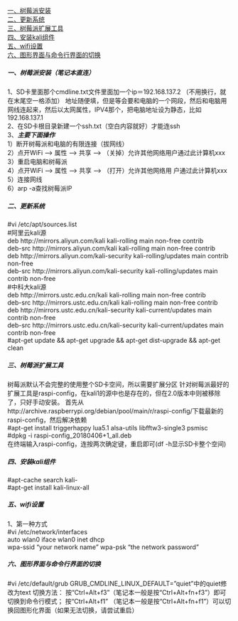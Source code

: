 <div id="SystemConfig.md"></div>

[一、树莓派安装](#一)  
[二、更新系统](#二)  
[三、树莓派扩展工具](#三)  
[四、安装kali组件](#四)  
[五、wifi设置](#五)  
[六、图形界面与命令行界面的切换](#六)  

<h5 id="一">一、树莓派安装（笔记本直连）</h5>

1、SD卡里面那个cmdline.txt文件里面加一个ip＝192.168.137.2 （不用换行，就在末尾空一格添加） 地址随便填，但是等会要和电脑的一个网段，然后和电脑用网线连起来，然后以太网属性，IPV4那个，把电脑地址设为静态，比如192.168.137.1  
2、在SD卡根目录新建一个ssh.txt（空白内容就好）才能连ssh  
3、*****主要下面操作*****  
1）断开树莓派和电脑的有限连接（拔网线）  
2）点开WiFi —> 属性 —> 共享 —> （关掉）允许其他网络用户通过此计算机xxx  
3）重启电脑和树莓派  
4）点开WiFi —> 属性 —> 共享 —> （打开）允许其他网络用  户通过此计算机xxx  
5）连接网线  
6）arp -a查找树莓派IP

<h5 id="二">二、更新系统</h5>
#vi /etc/apt/sources.list</br>  
#阿里云kali源</br>
deb http://mirrors.aliyun.com/kali kali-rolling main non-free contrib</br>
deb-src http://mirrors.aliyun.com/kali kali-rolling main non-free contrib</br>
deb http://mirrors.aliyun.com/kali-security kali-rolling/updates main contrib non-free</br>
deb-src http://mirrors.aliyun.com/kali-security kali-rolling/updates main contrib non-free</br>
#中科大kali源</br>
deb http://mirrors.ustc.edu.cn/kali kali-rolling main non-free contrib</br>
deb-src http://mirrors.ustc.edu.cn/kali kali-rolling main non-free contrib</br>
deb http://mirrors.ustc.edu.cn/kali-security kali-current/updates main contrib non-free</br>
deb-src http://mirrors.ustc.edu.cn/kali-security kali-current/updates main contrib non-free</br>
#apt-get update && apt-get upgrade && apt-get dist-upgrade && apt-get clean

<h5 id="三">三、树莓派扩展工具</h5>
树莓派默认不会完整的使用整个SD卡空间，所以需要扩展分区
针对树莓派最好的扩展工具是raspi-config，在kali1的源中也是存在的，但在2.0版本中则被移除了，只好手动安装。
首先从http://archive.raspberrypi.org/debian/pool/main/r/raspi-config/下载最新的raspi-config，然后解决依赖</br>
#apt-get install triggerhappy lua5.1 alsa-utils libfftw3-single3 psmisc</br>
#dpkg -i raspi-config_20180406+1_all.deb</br>
在终端输入raspi-config，连按两次确定键，重启即可(df -h显示SD卡整个空间)

<h5 id="四">四、安装kali组件</h5>
#apt-cache search kali-</br>
#apt-get install kali-linux-all

<h5 id="五">五、wifi设置</h5>
1、第一种方式</br>
#vi /etc/network/interfaces</br>
auto wlan0 iface wlan0 inet dhcp</br>
wpa-ssid “your network name” wpa-psk “the network password”


<h5 id="六">六、图形界面与命令行界面的切换</h5>
#vi /etc/default/grub
GRUB_CMDLINE_LINUX_DEFAULT=”quiet”中的quiet修改为text
切换方法：
按“Ctrl+Alt+f3”（笔记本一般是按“Ctrl+Alt+fn+f3”）即可切换到命令行模式；
按“Ctrl+Alt+f1” （笔记本一般是按“Ctrl+Alt+fn+f1”）可以切换回图形化界面（如果无法切换，请尝试重启）



